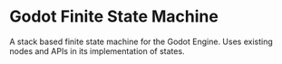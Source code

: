 # Godot Finite State Machine
A stack based finite state machine for the Godot Engine. Uses existing nodes and APIs in its implementation of states.
